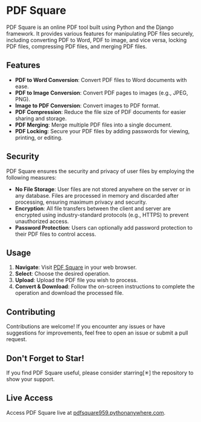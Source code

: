 # PDF Square

PDF Square is an online PDF tool built using Python and the Django framework. It provides various features for manipulating PDF files securely, including converting PDF to Word, PDF to image, and vice versa, locking PDF files, compressing PDF files, and merging PDF files.

## Features

- **PDF to Word Conversion**: Convert PDF files to Word documents with ease.
- **PDF to Image Conversion**: Convert PDF pages to images (e.g., JPEG, PNG).
- **Image to PDF Conversion**: Convert images to PDF format.
- **PDF Compression**: Reduce the file size of PDF documents for easier sharing and storage.
- **PDF Merging**: Merge multiple PDF files into a single document.
- **PDF Locking**: Secure your PDF files by adding passwords for viewing, printing, or editing.

## Security

PDF Square ensures the security and privacy of user files by employing the following measures:

- **No File Storage**: User files are not stored anywhere on the server or in any database. Files are processed in memory and discarded after processing, ensuring maximum privacy and security.
- **Encryption**: All file transfers between the client and server are encrypted using industry-standard protocols (e.g., HTTPS) to prevent unauthorized access.
- **Password Protection**: Users can optionally add password protection to their PDF files to control access.

## Usage

1. **Navigate**: Visit [PDF Square](http://pdfsquare959.pythonanywhere.com/) in your web browser.
2. **Select**: Choose the desired operation.
3. **Upload**: Upload the PDF file you wish to process.
4. **Convert & Download**: Follow the on-screen instructions to complete the operation and download the processed file.

## Contributing

Contributions are welcome! If you encounter any issues or have suggestions for improvements, feel free to open an issue or submit a pull request.

## Don't Forget to Star!

If you find PDF Square useful, please consider starring[✳] the repository to show your support.

## Live Access

Access PDF Square live at [pdfsquare959.pythonanywhere.com](http://pdfsquare959.pythonanywhere.com/).
